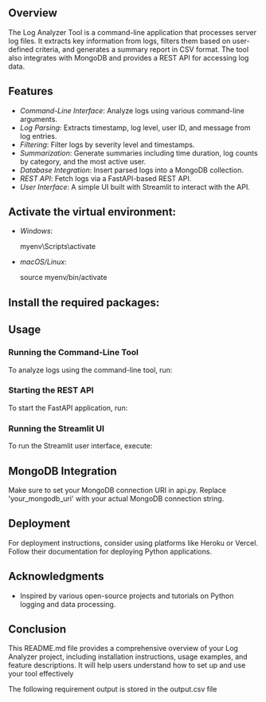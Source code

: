 ## Overview
The Log Analyzer Tool is a command-line application that processes server log files. It extracts key information from logs, filters them based on user-defined criteria, and generates a summary report in CSV format. The tool also integrates with MongoDB and provides a REST API for accessing log data.

## Features
- *Command-Line Interface*: Analyze logs using various command-line arguments.
- *Log Parsing*: Extracts timestamp, log level, user ID, and message from log entries.
- *Filtering*: Filter logs by severity level and timestamps.
- *Summarization*: Generate summaries including time duration, log counts by category, and the most active user.
- *Database Integration*: Insert parsed logs into a MongoDB collection.
- *REST API*: Fetch logs via a FastAPI-based REST API.
- *User Interface*: A simple UI built with Streamlit to interact with the API.

## Activate the virtual environment:
- *Windows*:
  
  myenv\Scripts\activate
  
- *macOS/Linux*:
  
  source myenv/bin/activate
  

## Install the required packages:
## Usage

### Running the Command-Line Tool

To analyze logs using the command-line tool, run:
### Starting the REST API

To start the FastAPI application, run:

### Running the Streamlit UI

To run the Streamlit user interface, execute:

## MongoDB Integration

Make sure to set your MongoDB connection URI in api.py. Replace 'your_mongodb_uri' with your actual MongoDB connection string.

## Deployment

For deployment instructions, consider using platforms like Heroku or Vercel. Follow their documentation for deploying Python applications.

## Acknowledgments

- Inspired by various open-source projects and tutorials on Python logging and data processing.

## Conclusion
This README.md file provides a comprehensive overview of your Log Analyzer project, including installation instructions, usage examples, and feature descriptions. It will help users understand how to set up and use your tool effectively

The following requirement output is stored in the output.csv file

